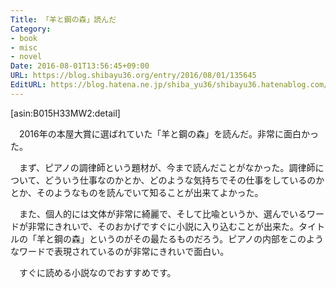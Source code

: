 ```yaml
---
Title: 「羊と鋼の森」読んだ
Category:
- book
- misc
- novel
Date: 2016-08-01T13:56:45+09:00
URL: https://blog.shibayu36.org/entry/2016/08/01/135645
EditURL: https://blog.hatena.ne.jp/shiba_yu36/shibayu36.hatenablog.com/atom/entry/10328749687177026524
---
```


[asin:B015H33MW2:detail]

　2016年の本屋大賞に選ばれていた「羊と鋼の森」を読んだ。非常に面白かった。

　まず、ピアノの調律師という題材が、今まで読んだことがなかった。調律師について、どういう仕事なのかとか、どのような気持ちでその仕事をしているのかとか、そのようなものを読んでいて知ることが出来てよかった。

　また、個人的には文体が非常に綺麗で、そして比喩というか、選んでいるワードが非常にきれいで、そのおかげですぐに小説に入り込むことが出来た。タイトルの「羊と鋼の森」というのがその最たるものだろう。ピアノの内部をこのようなワードで表現されているのが非常にきれいで面白い。

　すぐに読める小説なのでおすすめです。
